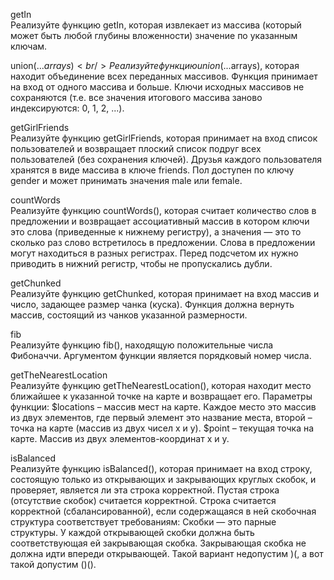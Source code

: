 getIn <br />
Реализуйте функцию getIn, которая извлекает из массива (который может быть любой глубины вложенности) значение по указанным ключам. 

union(...$arrays) <br />
Реализуйте функцию union(...$arrays), которая находит объединение всех переданных массивов. Функция принимает на вход от одного массива и больше. Ключи исходных массивов не сохраняются (т.е. все значения итогового массива заново индексируются: 0, 1, 2, ...).

getGirlFriends <br />
Реализуйте функцию getGirlFriends, которая принимает на вход список пользователей и возвращает плоский список подруг всех пользователей (без сохранения ключей). Друзья каждого пользователя хранятся в виде массива в ключе friends. Пол доступен по ключу gender и может принимать значения male или female.

countWords <br />
Реализуйте функцию countWords(), которая считает количество слов в предложении и возвращает ассоциативный массив в котором ключи это слова (приведенные к нижнему регистру), а значения — это то сколько раз слово встретилось в предложении. Слова в предложении могут находиться в разных регистрах. Перед подсчетом их нужно приводить в нижний регистр, чтобы не пропускались дубли.

getChunked <br />
Реализуйте функцию getChunked, которая принимает на вход массив и число, задающее размер чанка (куска). Функция должна вернуть массив, состоящий из чанков указанной размерности.

fib <br />
Реализуйте функцию fib(), находящую положительные числа Фибоначчи. Аргументом функции является порядковый номер числа.

getTheNearestLocation <br />
Реализуйте функцию getTheNearestLocation(), которая находит место ближайшее к указанной точке на карте и возвращает его. Параметры функции:
$locations – массив мест на карте. Каждое место это массив из двух элементов, где первый элемент это название места, второй – точка на карте (массив из двух чисел x и y).
$point – текущая точка на карте. Массив из двух элементов-координат x и y.

isBalanced <br />
Реализуйте функцию isBalanced(), которая принимает на вход строку, состоящую только из открывающих и закрывающих круглых скобок, и проверяет, является ли эта строка корректной. Пустая строка (отсутствие скобок) считается корректной.
Строка считается корректной (сбалансированной), если содержащаяся в ней скобочная структура соответствует требованиям:
Скобки — это парные структуры. У каждой открывающей скобки должна быть соответствующая ей закрывающая скобка.
Закрывающая скобка не должна идти впереди открывающей. Такой вариант недопустим )(, а вот такой допустим ()().
